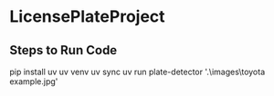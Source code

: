 # LicensePlateProject

## Steps to Run Code

pip install uv
uv venv
uv sync
uv run plate-detector '.\images\toyota example.jpg'
